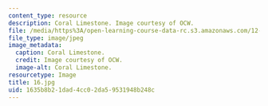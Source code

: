 ```yaml
---
content_type: resource
description: Coral Limestone. Image courtesy of OCW.
file: /media/https%3A/open-learning-course-data-rc.s3.amazonaws.com/12-110-sedimentary-geology-fall-2004/1635b8b21dad4cc02da59531948b248c_16.jpg
file_type: image/jpeg
image_metadata:
  caption: Coral Limestone.
  credit: Image courtesy of OCW.
  image-alt: Coral Limestone.
resourcetype: Image
title: 16.jpg
uid: 1635b8b2-1dad-4cc0-2da5-9531948b248c
---
```

